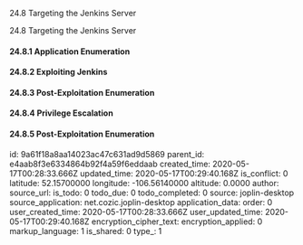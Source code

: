 24.8 Targeting the Jenkins Server

24.8 Targeting the Jenkins Server
#### 24.8.1 Application Enumeration
#### 24.8.2 Exploiting Jenkins
#### 24.8.3 Post-Exploitation Enumeration
#### 24.8.4 Privilege Escalation
#### 24.8.5 Post-Exploitation Enumeration


id: 9a61f18a8aa14023ac47c631ad9d5869
parent_id: e4aab8f3e6334864b92f4a59f6eddaab
created_time: 2020-05-17T00:28:33.666Z
updated_time: 2020-05-17T00:29:40.168Z
is_conflict: 0
latitude: 52.15700000
longitude: -106.56140000
altitude: 0.0000
author: 
source_url: 
is_todo: 0
todo_due: 0
todo_completed: 0
source: joplin-desktop
source_application: net.cozic.joplin-desktop
application_data: 
order: 0
user_created_time: 2020-05-17T00:28:33.666Z
user_updated_time: 2020-05-17T00:29:40.168Z
encryption_cipher_text: 
encryption_applied: 0
markup_language: 1
is_shared: 0
type_: 1